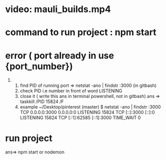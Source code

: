 # video: mauli_builds.mp4
# command to run project : npm start

# error ( port already in use {port_number})

1.  1.  find PID of running port => netstat -ano | findstr :3000 (in gitbash)
    2.  check PID i.e number in front of word LISTENING
    3.  close it ( write this ans in terminal powershell, not in gitbash)
        ans => taskkill /PID 15824 /F
    4.  example
        ~/Desktop/pinterest (master) $ netstat -ano | findstr :3000
        TCP 0.0.0.0:3000 0.0.0.0:0 LISTENING 15824
        TCP [::]:3000 [::]:0 LISTENING 15824
        TCP [::1]:62585 [::1]:3000 TIME_WAIT 0

# run project
ans=> npm start or nodemon

